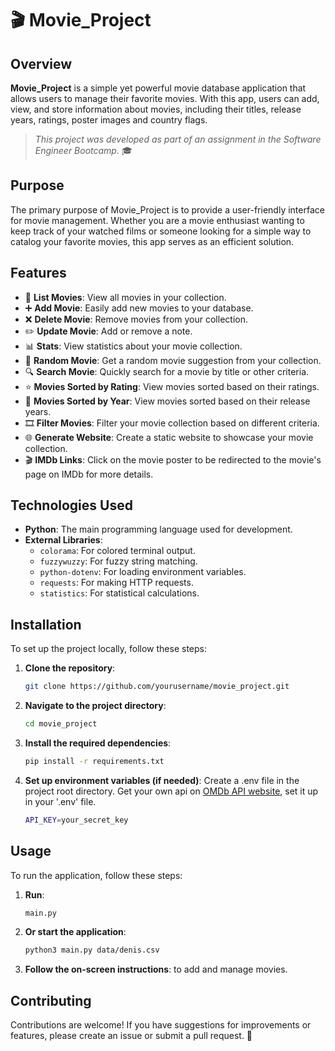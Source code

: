 # 🎬 Movie_Project

## Overview

**Movie_Project** is a simple yet powerful movie database application that allows users to manage their favorite movies. With this app, users can add, view, and store information about movies, including their titles, release years, ratings, poster images and country flags. 

> *This project was developed as part of an assignment in the Software Engineer Bootcamp.* 🎓

## Purpose

The primary purpose of Movie_Project is to provide a user-friendly interface for movie management. Whether you are a movie enthusiast wanting to keep track of your watched films or someone looking for a simple way to catalog your favorite movies, this app serves as an efficient solution. 

## Features

- 📜 **List Movies**: View all movies in your collection.
- ➕ **Add Movie**: Easily add new movies to your database.
- ❌ **Delete Movie**: Remove movies from your collection.
- ✏️ **Update Movie**: Add or remove a note.
- 📊 **Stats**: View statistics about your movie collection.
- 🎲 **Random Movie**: Get a random movie suggestion from your collection.
- 🔍 **Search Movie**: Quickly search for a movie by title or other criteria.
- ⭐ **Movies Sorted by Rating**: View movies sorted based on their ratings.
- 📅 **Movies Sorted by Year**: View movies sorted based on their release years.
- 🎞️ **Filter Movies**: Filter your movie collection based on different criteria.
- 🌐 **Generate Website**: Create a static website to showcase your movie collection.
- 🎬 **IMDb Links**: Click on the movie poster to be redirected to the movie's page on IMDb for more details.
## Technologies Used

- **Python**: The main programming language used for development.
- **External Libraries**: 
  - `colorama`: For colored terminal output.
  - `fuzzywuzzy`: For fuzzy string matching.
  - `python-dotenv`: For loading environment variables.
  - `requests`: For making HTTP requests.
  - `statistics`: For statistical calculations.

## Installation

To set up the project locally, follow these steps:

1. **Clone the repository**:

   ```bash
   git clone https://github.com/yourusername/movie_project.git
   
2. **Navigate to the project directory**:

   ```bash
   cd movie_project
   
3. **Install the required dependencies**:

   ```bash
   pip install -r requirements.txt
   
4. **Set up environment variables (if needed)**:
Create a .env file in the project root directory. Get your own api on [OMDb API website](https://www.omdbapi.com/), set it up in your '.env' file.

   ```bash
   API_KEY=your_secret_key

## Usage

To run the application, follow these steps:

1. **Run**:

   ```bash
   main.py
   
2. **Or start the application**:

   ```bash
   python3 main.py data/denis.csv
   
3. **Follow the on-screen instructions**: to add and manage movies.

## Contributing

Contributions are welcome! If you have suggestions for improvements or features, please create an issue or submit a pull request. 🤝



